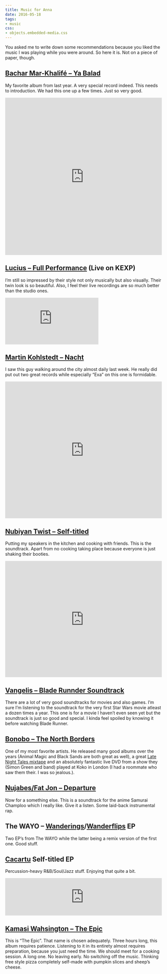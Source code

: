 ```yaml
---
title: Music for Anna
date: 2016-05-18
tags:
- music
css:
- objects.embedded-media.css
---
```

You asked me to write down some recommendations because you liked the music I was playing while you were around. So here it is. Not on a piece of paper, though.

<!--more-->

## [Bachar Mar-Khalifé – Ya Balad](https://infine-rec.bandcamp.com/album/ya-balad-lp-cd)

My favorite album from last year. A very special record indeed. This needs to introduction. We had this one up a few times. Just so very good.

<iframe style="border: 0; width: 100%; height: 505px;" src="https://bandcamp.com/EmbeddedPlayer/album=2077067746/size=large/bgcol=ffffff/artwork=small/linkcol=0687f5/transparent=true/" seamless>
  <a href="https://bachar-mar-khalife.bandcamp.com/album/ya-balad">Ya Balad by Bachar Mar-Khalifé</a>
</iframe>

## [Lucius – Full Performance](https://www.youtube.com/watch?v=kKH0-dV4n9k) (Live on KEXP)

I’m still so impressed by their style not only musically but also visually. Their twin look is so beautiful. Also, I feel their live recordings are so much better than the studio ones.

<div class="embedded-media">
  <iframe src="https://www.youtube-nocookie.com/embed/kKH0-dV4n9k?rel=0" frameborder="0" allowfullscreen></iframe>
</div>

## [Martin Kohlstedt – Nacht](https://martinkohlstedt.bandcamp.com/album/nacht)

I saw this guy walking around the city almost daily last week. He really did put out two great records while especially “Exa” on this one is formidable.

<iframe style="border: 0; width: 100%; height: 439px;" src="https://bandcamp.com/EmbeddedPlayer/album=927255120/size=large/bgcol=ffffff/artwork=small/transparent=true/" seamless>
  <a href="https://martinkohlstedt.bandcamp.com/album/nacht">Nacht by Martin Kohlstedt</a>
</iframe>

## [Nubiyan Twist – Self-titled](https://wormfoodrecords.bandcamp.com/album/nubiyan-twist-wf103)

Putting my speakers in the kitchen and cooking with friends. This is the soundtrack. Apart from no cooking taking place because everyone is just shaking their booties.

<iframe style="border: 0; width: 100%; height: 373px;" src="https://bandcamp.com/EmbeddedPlayer/album=677147577/size=large/bgcol=ffffff/artwork=small/transparent=true/" seamless>
  <a href="https://nubiyantwist.bandcamp.com/album/nubiyan-twist-wf103">Nubiyan Twist (WF103) by Nubiyan Twist</a>
</iframe>

## [Vangelis – Blade Runnder Soundtrack](https://www.youtube.com/watch?v=EV95Yu6gZSY&list=PL3ABE2FBA2900C03E)

There are a lot of very good soundtracks for movies and also games. I’m sure I’m listening to the soundtrack for the very first Star Wars movie atleast a dozen times a year. This one is for a movie I haven’t even seen yet but the soundtrack is just so good and special. I kinda feel spoiled by knowing it before watching Blade Runner.

## [Bonobo – The North Borders](https://www.youtube.com/watch?v=r-s3h4nDbH4)

One of my most favorite artists. He released many good albums over the years (Animal Magic and Black Sands are both great as well), a great [Late Night Tales mixtape](https://latenighttales.bandcamp.com/album/late-night-tales-bonobo) and an absolutely fantastic live DVD from a show they (Simon Green and band) played at Koko in London (I had a roommate who saw them their. I was so jealous.).

## [Nujabes/Fat Jon – Departure](https://www.youtube.com/watch?v=c3fZ8LXNs_E)

Now for a something else. This is a soundtrack for the anime Samurai Champloo which I really like. Give it a listen. Some laid-back instrumental rap.

## The WAYO – [Wanderings](https://thewayo.bandcamp.com/album/wanderings-ep)/<wbr>[Wanderflips](https://thewayo.bandcamp.com/album/wanderflips-ep) EP

Two EP’s from The WAYO while the latter being a remix version of the first one. Good stuff.

## [Cacartu](https://cacartu.bandcamp.com/album/cacartu) Self-titled EP

Percussion-heavy R&B/Soul/Jazz stuff. Enjoying that quite a bit.

<iframe style="border: 0; width: 100%; height: 120px;" src="https://bandcamp.com/EmbeddedPlayer/album=2065623174/size=large/bgcol=ffffff/tracklist=false/artwork=small/transparent=true/" seamless>
  <a href="https://cacartu.bandcamp.com/album/cacartu">Cacartu by Cacartu</a>
</iframe>

## [Kamasi Wahsington – The Epic](https://soundcloud.com/brainfeeder/kamasi-washington-miss-understanding)

This is “The Epic”. That name is chosen adequately. Three hours long, this album requires patience. Listening to it in its entirety almost requires preparation, because you just need the time. We should meet for a cooking session. A long one. No leaving early. No switching off the music. Thinking free style pizza completely self-made with pumpkin slices and sheep’s cheese.
